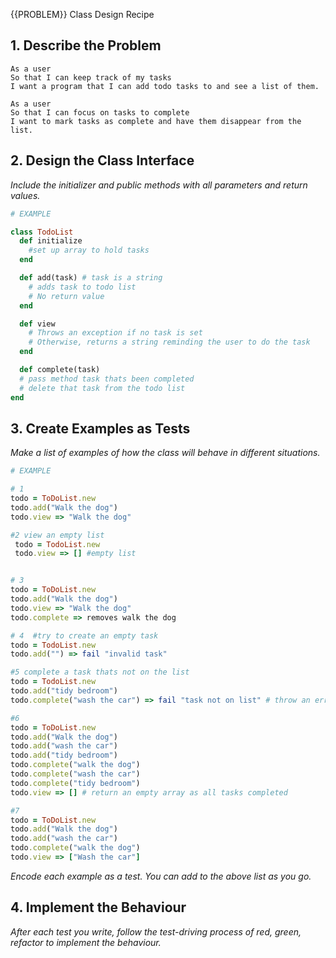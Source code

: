  {{PROBLEM}} Class Design Recipe

## 1. Describe the Problem
    
    As a user
    So that I can keep track of my tasks
    I want a program that I can add todo tasks to and see a list of them.

    As a user
    So that I can focus on tasks to complete
    I want to mark tasks as complete and have them disappear from the list.


## 2. Design the Class Interface

_Include the initializer and public methods with all parameters and return values._

```ruby
# EXAMPLE

class TodoList
  def initialize
    #set up array to hold tasks 
  end

  def add(task) # task is a string
    # adds task to todo list  
    # No return value
  end

  def view
    # Throws an exception if no task is set
    # Otherwise, returns a string reminding the user to do the task
  end

  def complete(task)  
  # pass method task thats been completed 
  # delete that task from the todo list 
end
```

## 3. Create Examples as Tests

_Make a list of examples of how the class will behave in different situations._

```ruby
# EXAMPLE

# 1
todo = ToDoList.new 
todo.add("Walk the dog")
todo.view => "Walk the dog"

#2 view an empty list 
 todo = TodoList.new 
 todo.view => [] #empty list


# 3
todo = ToDoList.new 
todo.add("Walk the dog")
todo.view => "Walk the dog"
todo.complete => removes walk the dog 

# 4  #try to create an empty task 
todo = TodoList.new 
todo.add("") => fail "invalid task"

#5 complete a task thats not on the list 
todo = TodoList.new 
todo.add("tidy bedroom")
todo.complete("wash the car") => fail "task not on list" # throw an error as nothing to complete?* 

#6  
todo = ToDoList.new 
todo.add("Walk the dog")
todo.add("wash the car")
todo.add("tidy bedroom")
todo.complete("walk the dog")
todo.complete("wash the car")
todo.complete("tidy bedroom")
todo.view => [] # return an empty array as all tasks completed  

#7 
todo = ToDoList.new 
todo.add("Walk the dog")
todo.add("wash the car")
todo.complete("walk the dog")
todo.view => ["Wash the car"]

```

_Encode each example as a test. You can add to the above list as you go._

## 4. Implement the Behaviour

_After each test you write, follow the test-driving process of red, green, refactor to implement the behaviour._